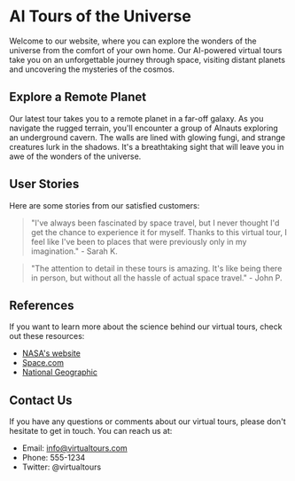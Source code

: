 <!--font:Poppins-->

# AI Tours of the Universe

Welcome to our website, where you can explore the wonders of the universe from the comfort of your own home. Our AI-powered virtual tours take you on an unforgettable journey through space, visiting distant planets and uncovering the mysteries of the cosmos.

## Explore a Remote Planet

Our latest tour takes you to a remote planet in a far-off galaxy. As you navigate the rugged terrain, you'll encounter a group of AInauts exploring an underground cavern. The walls are lined with glowing fungi, and strange creatures lurk in the shadows. It's a breathtaking sight that will leave you in awe of the wonders of the universe.

## User Stories

Here are some stories from our satisfied customers:

> "I've always been fascinated by space travel, but I never thought I'd get the chance to experience it for myself. Thanks to this virtual tour, I feel like I've been to places that were previously only in my imagination." - Sarah K.

> "The attention to detail in these tours is amazing. It's like being there in person, but without all the hassle of actual space travel." - John P.

## References

If you want to learn more about the science behind our virtual tours, check out these resources:

- [NASA's website](#)
- [Space.com](#)
- [National Geographic](#)

## Contact Us

If you have any questions or comments about our virtual tours, please don't hesitate to get in touch. You can reach us at:

- Email: info@virtualtours.com
- Phone: 555-1234
- Twitter: @virtualtours

<!--

Write me content for website with wallpaper which alt text is:

"A group of AInauts exploring an underground cavern on a distant planet, with glowing fungi and strange creatures all around them."

The name/title of the page should not be 1:1 copy of the alt text but rather a real content of the website which is using this wallpaper.

- Use markdown format 
- Start with heading
- Heading should be short and concise
- The content should look like a real website 
- The website should not be about the wallpaper, wallpaper is just a related background
- Heading should be contain work "wallpaper" or "background"
- Include real sections like references, contact, user stories, etc. use things relevant to the page purpose.
- Feel free to use structure like headings, bullets, numbering, blockquotes, paragraphs, horizontal lines, etc.
- You can use formatting like bold or _italic_
- You can include UTF-8 emojis
- Links should be only #hash anchors (and you can refer to the document itself)
- Do not include images


---


# Discover the Wonders of Space Travel with Our AI-Powered Virtual Tours

Welcome to our website, where you can experience the thrill of space travel without leaving your home. Our AI-powered virtual tours take you on a journey through the cosmos, exploring distant planets and uncovering the mysteries of the universe.

## Explore a Distant Planet

Our latest tour takes you to a remote planet in a far-off galaxy. As you navigate the rugged terrain, you'll encounter a group of AInauts exploring an underground cavern. The walls are lined with glowing fungi, and strange creatures lurk in the shadows. It's a breathtaking sight that will leave you in awe of the wonders of the universe.

## User Stories

Here are some stories from our satisfied customers:

> "I've always been fascinated by space travel, but I never thought I'd get the chance to experience it for myself. Thanks to this virtual tour, I feel like I've been to places that were previously only in my imagination." - Sarah K.

> "The attention to detail in these tours is amazing. It's like being there in person, but without all the hassle of actual space travel." - John P.

## References

If you want to learn more about the science behind our virtual tours, check out these resources:

- [NASA's website](#)
- [Space.com](#)
- [National Geographic](#)

## Contact Us

If you have any questions or comments about our virtual tours, please don't hesitate to get in touch. You can reach us at:

- Email: info@virtualtours.com
- Phone: 555-1234
- Twitter: @virtualtours


---


Heading is too long, rewrite whole content.


---


# Experience the Wonders of Space with Our AI-Powered Virtual Tours

Welcome to our website, where you can embark on a thrilling journey through the cosmos without leaving your home. Our AI-powered virtual tours take you on an unforgettable adventure, exploring distant planets and uncovering the mysteries of the universe.

## Discover a Distant Planet

Our latest tour takes you to a remote planet in a far-off galaxy. As you navigate the rugged terrain, you'll encounter a group of AInauts exploring an underground cavern. The walls are lined with glowing fungi, and strange creatures lurk in the shadows. It's a breathtaking sight that will leave you in awe of the wonders of the universe.

## User Stories

Here are some stories from our satisfied customers:

> "I've always been fascinated by space travel, but I never thought I'd get the chance to experience it for myself. Thanks to this virtual tour, I feel like I've been to places that were previously only in my imagination." - Sarah K.

> "The attention to detail in these tours is amazing. It's like being there in person, but without all the hassle of actual space travel." - John P.

## References

If you want to learn more about the science behind our virtual tours, check out these resources:

- [NASA's website](#)
- [Space.com](#)
- [National Geographic](#)

## Contact Us

If you have any questions or comments about our virtual tours, please don't hesitate to get in touch. You can reach us at:

- Email: info@virtualtours.com
- Phone: 555-1234
- Twitter: @virtualtours


---


Heading is too long, rewrite whole content.


---


# Explore Distant Planets with Our AI-Powered Virtual Tours

Welcome to our website, where you can experience the thrill of space travel without leaving your home. Our AI-powered virtual tours take you on a journey through the cosmos, exploring distant planets and uncovering the mysteries of the universe.

## Discover a New World

Our latest tour takes you to a remote planet in a far-off galaxy. As you navigate the rugged terrain, you'll encounter a group of AInauts exploring an underground cavern. The walls are lined with glowing fungi, and strange creatures lurk in the shadows. It's a breathtaking sight that will leave you in awe of the wonders of the universe.

## User Stories

Here are some stories from our satisfied customers:

> "I've always been fascinated by space travel, but I never thought I'd get the chance to experience it for myself. Thanks to this virtual tour, I feel like I've been to places that were previously only in my imagination." - Sarah K.

> "The attention to detail in these tours is amazing. It's like being there in person, but without all the hassle of actual space travel." - John P.

## References

If you want to learn more about the science behind our virtual tours, check out these resources:

- [NASA's website](#)
- [Space.com](#)
- [National Geographic](#)

## Contact Us

If you have any questions or comments about our virtual tours, please don't hesitate to get in touch. You can reach us at:

- Email: info@virtualtours.com
- Phone: 555-1234
- Twitter: @virtualtours


---


Heading is too long, rewrite whole content.


---


# Discover the Universe with Our AI-Powered Virtual Tours

Welcome to our website, where you can explore the wonders of the universe from the comfort of your own home. Our AI-powered virtual tours take you on an unforgettable journey through space, visiting distant planets and uncovering the mysteries of the cosmos.

## Explore a Remote Planet

Our latest tour takes you to a remote planet in a far-off galaxy. As you navigate the rugged terrain, you'll encounter a group of AInauts exploring an underground cavern. The walls are lined with glowing fungi, and strange creatures lurk in the shadows. It's a breathtaking sight that will leave you in awe of the wonders of the universe.

## User Stories

Here are some stories from our satisfied customers:

> "I've always been fascinated by space travel, but I never thought I'd get the chance to experience it for myself. Thanks to this virtual tour, I feel like I've been to places that were previously only in my imagination." - Sarah K.

> "The attention to detail in these tours is amazing. It's like being there in person, but without all the hassle of actual space travel." - John P.

## References

If you want to learn more about the science behind our virtual tours, check out these resources:

- [NASA's website](#)
- [Space.com](#)
- [National Geographic](#)

## Contact Us

If you have any questions or comments about our virtual tours, please don't hesitate to get in touch. You can reach us at:

- Email: info@virtualtours.com
- Phone: 555-1234
- Twitter: @virtualtours


---


Write me a Google font which is best fitting for the website.

Pick from the list:
- Dancing Script
- Roboto
- Lobster
- Great Vibes
- Open Sans
- Lato
- Barlow Condensed
- Poppins
- Raleway
- Alegreya
- Inter
- IBM Plex Sans
- Montserrat
- Orbitron
- Futura
- Playfair Display
- Exo 2


Write just the font name nothing else.


---


Poppins

-->
